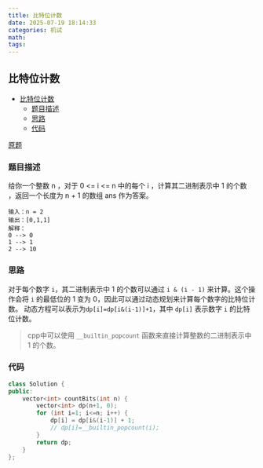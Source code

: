 ```yaml
---
title: 比特位计数
date: 2025-07-19 18:14:33
categories: 机试
math:
tags:
---
```

## 比特位计数

<!-- TOC -->

- [比特位计数](#比特位计数)
    - [题目描述](#题目描述)
    - [思路](#思路)
    - [代码](#代码)

<!-- /TOC -->

[原题](https://leetcode.cn/problems/counting-bits/description/)


### 题目描述
给你一个整数 n ，对于 0 <= i <= n 中的每个 i ，计算其二进制表示中 1 的个数 ，返回一个长度为 n + 1 的数组 ans 作为答案。
```
输入：n = 2
输出：[0,1,1]
解释：
0 --> 0
1 --> 1
2 --> 10
```

### 思路
对于每个数字 `i`，其二进制表示中 1 的个数可以通过 `i & (i - 1)` 来计算。这个操作会将 `i` 的最低位的 1 变为 0，因此可以通过动态规划来计算每个数字的比特位计数。
动态方程可以表示为`dp[i]=dp[i&(i-1)]+1`，其中 `dp[i]` 表示数字 `i` 的比特位计数。

>cpp中可以使用 `__builtin_popcount` 函数来直接计算整数的二进制表示中 1 的个数。
### 代码
```cpp
class Solution {
public:
    vector<int> countBits(int n) {
        vector<int> dp(n+1, 0);
        for (int i=1; i<=n; i++) {
            dp[i] = dp[i&(i-1)] + 1;
            // dp[i]=__builtin_popcount(i);
        }
        return dp;
    }
};
```